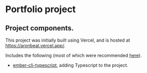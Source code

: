 # Portfolio project


## Project components.
This project was initially built using Vercel, and is hosted at 
<https://aronbeal.vercel.app/>.  

Includes the following (most of which were recommended [here](https://www.salsify.com/blog/engineering/essential-ember-addons-the-state-of-the-ember-addon-ecosystem-in-2019)).

- [ember-cli-typescript](https://github.com/typed-ember/ember-cli-typescript), adding Typescript to the project.
